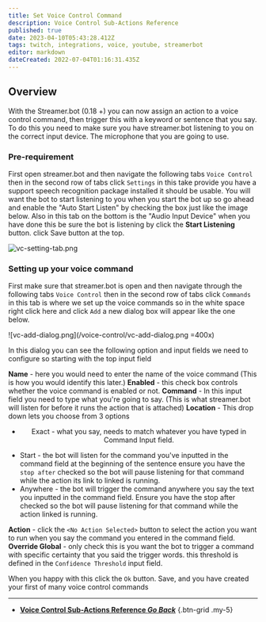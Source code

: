 ```yaml
---
title: Set Voice Control Command
description: Voice Control Sub-Actions Reference
published: true
date: 2023-04-10T05:43:28.412Z
tags: twitch, integrations, voice, youtube, streamerbot
editor: markdown
dateCreated: 2022-07-04T01:16:31.435Z
---
```


## Overview
With the Streamer.bot (0.18 +) you can now assign an action to a voice control command, then trigger this with a keyword or sentence that you say.
To do this you need to make sure you have streamer.bot listening to you on the correct input device. The microphone that you are going to use. 

### Pre-requirement 
First open streamer.bot and then navigate the following tabs `Voice Control` then in the second row of tabs click `Settings` in this take provide you have a support speech recognition package installed it should be usable.
You will want the bot to start listening to you when you start the bot up so go ahead and enable the "Auto Start Listen" by checking the box just like the image below. Also in this tab on the bottom is the "Audio Input Device"
when you have done this be sure the bot is listening by click the **Start Listening** button. click Save button at the top.

![vc-setting-tab.png](/voice-control/vc-setting-tab.png)

### Setting up your voice command 

First make sure that streamer.bot is open and then navigate through the following tabs `Voice Control` then in the second row of tabs click `Commands` in this tab is where we set up the voice commands so in the white space right click here and click `Add` a new dialog box will appear like the one below.

![vc-add-dialog.png](/voice-control/vc-add-dialog.png =400x)

In this dialog you can see the following option and input fields we need to configure so starting with the top input field 

**Name** - here you would need to enter the name of the voice command (This is how you would identify this later.)
**Enabled** - this check box controls whether the voice command is enabled or not.
**Command** - In this input field you need to type what you're going to say. (This is what streamer.bot will listen for before it runs the action that is attached)
**Location** - This drop down lets you choose from 3 options 
- <p style="text-align: center;">  Exact - what you say, needs to match whatever you have typed in Command Input field.
-  Start - the bot will listen for the command you've inputted in the command field at the beginning of the sentence ensure you have the `stop after` checked so the bot will pause listening for that command while the action its link to linked is running.
- Anywhere - the bot will trigger the command anywhere you say the text you inputted in the command field. Ensure you have the stop after checked so the bot will pause listening for that command while the action linked is running.</p>

**Action** - click the `<No Action Selected>` button to select the action you want to run when you say the command you entered in the command field.
**Override Global** -  only check this is you want the bot to trigger a command with specific certainty that you said the trigger words. this threshold is defined in the `Confidence Threshold` input field.

When you happy with this click the `Ok` button. Save, and you have created your first of many voice control commands

---

- [<i class="mdi mdi-chevron-left"></i> **Voice Control Sub-Actions Reference *Go Back***](/Sub-Actions/Voice-Control)
{.btn-grid .my-5}